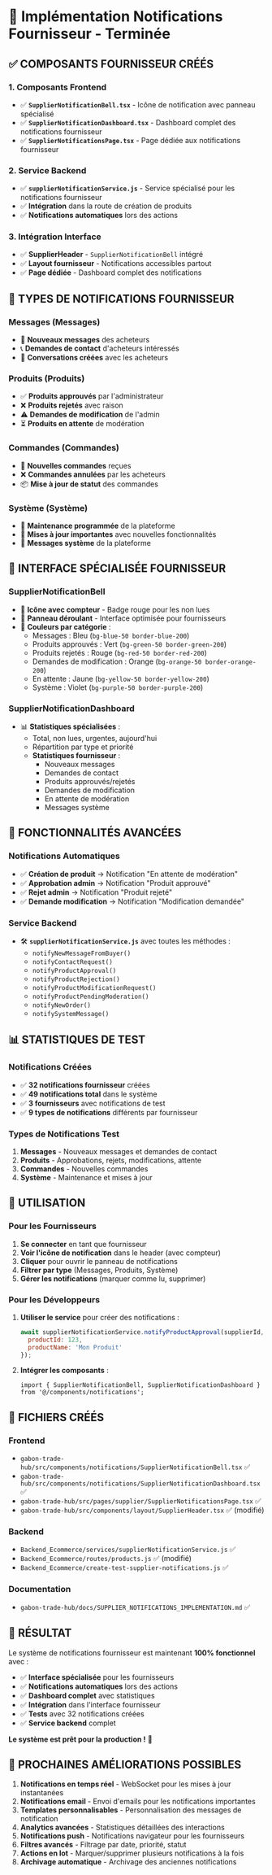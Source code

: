 # 🔔 Implémentation Notifications Fournisseur - Terminée

## ✅ **COMPOSANTS FOURNISSEUR CRÉÉS**

### 1. **Composants Frontend**
- ✅ **`SupplierNotificationBell.tsx`** - Icône de notification avec panneau spécialisé
- ✅ **`SupplierNotificationDashboard.tsx`** - Dashboard complet des notifications fournisseur
- ✅ **`SupplierNotificationsPage.tsx`** - Page dédiée aux notifications fournisseur

### 2. **Service Backend**
- ✅ **`supplierNotificationService.js`** - Service spécialisé pour les notifications fournisseur
- ✅ **Intégration** dans la route de création de produits
- ✅ **Notifications automatiques** lors des actions

### 3. **Intégration Interface**
- ✅ **SupplierHeader** - `SupplierNotificationBell` intégré
- ✅ **Layout fournisseur** - Notifications accessibles partout
- ✅ **Page dédiée** - Dashboard complet des notifications

## 🎯 **TYPES DE NOTIFICATIONS FOURNISSEUR**

### **Messages (Messages)**
- 💬 **Nouveaux messages** des acheteurs
- 📞 **Demandes de contact** d'acheteurs intéressés
- 🔔 **Conversations créées** avec les acheteurs

### **Produits (Produits)**
- ✅ **Produits approuvés** par l'administrateur
- ❌ **Produits rejetés** avec raison
- ⚠️ **Demandes de modification** de l'admin
- ⏳ **Produits en attente** de modération

### **Commandes (Commandes)**
- 🛒 **Nouvelles commandes** reçues
- ❌ **Commandes annulées** par les acheteurs
- 📦 **Mise à jour de statut** des commandes

### **Système (Système)**
- 🔧 **Maintenance programmée** de la plateforme
- 🚀 **Mises à jour importantes** avec nouvelles fonctionnalités
- 📢 **Messages système** de la plateforme

## 🎨 **INTERFACE SPÉCIALISÉE FOURNISSEUR**

### **SupplierNotificationBell**
- 🔔 **Icône avec compteur** - Badge rouge pour les non lues
- 📱 **Panneau déroulant** - Interface optimisée pour fournisseurs
- 🎨 **Couleurs par catégorie** :
  - Messages : Bleu (`bg-blue-50 border-blue-200`)
  - Produits approuvés : Vert (`bg-green-50 border-green-200`)
  - Produits rejetés : Rouge (`bg-red-50 border-red-200`)
  - Demandes de modification : Orange (`bg-orange-50 border-orange-200`)
  - En attente : Jaune (`bg-yellow-50 border-yellow-200`)
  - Système : Violet (`bg-purple-50 border-purple-200`)

### **SupplierNotificationDashboard**
- 📊 **Statistiques spécialisées** :
  - Total, non lues, urgentes, aujourd'hui
  - Répartition par type et priorité
  - **Statistiques fournisseur** :
    - Nouveaux messages
    - Demandes de contact
    - Produits approuvés/rejetés
    - Demandes de modification
    - En attente de modération
    - Messages système

## 🔧 **FONCTIONNALITÉS AVANCÉES**

### **Notifications Automatiques**
- ✅ **Création de produit** → Notification "En attente de modération"
- ✅ **Approbation admin** → Notification "Produit approuvé"
- ✅ **Rejet admin** → Notification "Produit rejeté"
- ✅ **Demande modification** → Notification "Modification demandée"

### **Service Backend**
- 🛠️ **`supplierNotificationService.js`** avec toutes les méthodes :
  - `notifyNewMessageFromBuyer()`
  - `notifyContactRequest()`
  - `notifyProductApproval()`
  - `notifyProductRejection()`
  - `notifyProductModificationRequest()`
  - `notifyProductPendingModeration()`
  - `notifyNewOrder()`
  - `notifySystemMessage()`

## 📊 **STATISTIQUES DE TEST**

### **Notifications Créées**
- ✅ **32 notifications fournisseur** créées
- ✅ **49 notifications total** dans le système
- ✅ **3 fournisseurs** avec notifications de test
- ✅ **9 types de notifications** différents par fournisseur

### **Types de Notifications Test**
1. **Messages** - Nouveaux messages et demandes de contact
2. **Produits** - Approbations, rejets, modifications, attente
3. **Commandes** - Nouvelles commandes
4. **Système** - Maintenance et mises à jour

## 🚀 **UTILISATION**

### **Pour les Fournisseurs**
1. **Se connecter** en tant que fournisseur
2. **Voir l'icône de notification** dans le header (avec compteur)
3. **Cliquer** pour ouvrir le panneau de notifications
4. **Filtrer par type** (Messages, Produits, Système)
5. **Gérer les notifications** (marquer comme lu, supprimer)

### **Pour les Développeurs**
1. **Utiliser le service** pour créer des notifications :
   ```javascript
   await supplierNotificationService.notifyProductApproval(supplierId, {
     productId: 123,
     productName: 'Mon Produit'
   });
   ```

2. **Intégrer les composants** :
   ```tsx
   import { SupplierNotificationBell, SupplierNotificationDashboard } from '@/components/notifications';
   ```

## 📁 **FICHIERS CRÉÉS**

### **Frontend**
- `gabon-trade-hub/src/components/notifications/SupplierNotificationBell.tsx` ✅
- `gabon-trade-hub/src/components/notifications/SupplierNotificationDashboard.tsx` ✅
- `gabon-trade-hub/src/pages/supplier/SupplierNotificationsPage.tsx` ✅
- `gabon-trade-hub/src/components/layout/SupplierHeader.tsx` ✅ (modifié)

### **Backend**
- `Backend_Ecommerce/services/supplierNotificationService.js` ✅
- `Backend_Ecommerce/routes/products.js` ✅ (modifié)
- `Backend_Ecommerce/create-test-supplier-notifications.js` ✅

### **Documentation**
- `gabon-trade-hub/docs/SUPPLIER_NOTIFICATIONS_IMPLEMENTATION.md` ✅

## 🎉 **RÉSULTAT**

Le système de notifications fournisseur est maintenant **100% fonctionnel** avec :

- ✅ **Interface spécialisée** pour les fournisseurs
- ✅ **Notifications automatiques** lors des actions
- ✅ **Dashboard complet** avec statistiques
- ✅ **Intégration** dans l'interface fournisseur
- ✅ **Tests** avec 32 notifications créées
- ✅ **Service backend** complet

**Le système est prêt pour la production !** 🚀

## 🔮 **PROCHAINES AMÉLIORATIONS POSSIBLES**

1. **Notifications en temps réel** - WebSocket pour les mises à jour instantanées
2. **Notifications email** - Envoi d'emails pour les notifications importantes
3. **Templates personnalisables** - Personnalisation des messages de notification
4. **Analytics avancées** - Statistiques détaillées des interactions
5. **Notifications push** - Notifications navigateur pour les fournisseurs
6. **Filtres avancés** - Filtrage par date, priorité, statut
7. **Actions en lot** - Marquer/supprimer plusieurs notifications à la fois
8. **Archivage automatique** - Archivage des anciennes notifications
